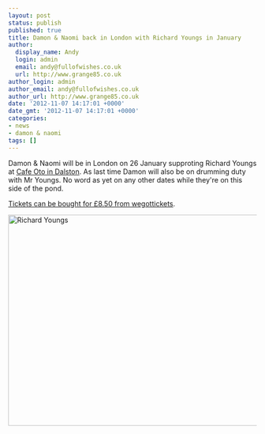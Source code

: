 ```yaml
---
layout: post
status: publish
published: true
title: Damon & Naomi back in London with Richard Youngs in January
author:
  display_name: Andy
  login: admin
  email: andy@fullofwishes.co.uk
  url: http://www.grange85.co.uk
author_login: admin
author_email: andy@fullofwishes.co.uk
author_url: http://www.grange85.co.uk
date: '2012-11-07 14:17:01 +0000'
date_gmt: '2012-11-07 14:17:01 +0000'
categories:
- news
- damon & naomi
tags: []
---
```

<p>Damon & Naomi will be in London on 26 January supproting Richard Youngs at <a href="http://www.cafeoto.co.uk/">Cafe Oto in Dalston</a>. As last time Damon will also be on drumming duty with Mr Youngs. No word as yet on any other dates while they're on this side of the pond.</p>
<p><a href="http://www.wegottickets.com/event/193478">Tickets can be bought for £8.50 from wegottickets</a>.</p>
<p><a href="http://www.flickr.com/photos/tremandy/6583613021/" title="Richard Youngs by Eleonora Birardi, on Flickr"><img class="aligncenter" src="http://farm8.staticflickr.com/7156/6583613021_07fb9259b6_z.jpg" width="640" height="427" alt="Richard Youngs"></a></p>

